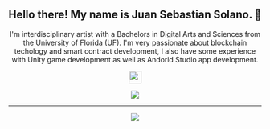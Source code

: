 <h2 align="center">Hello there! My name is Juan Sebastian Solano. 👋</h2>
<p align="center">I'm interdisciplinary artist with a Bachelors in Digital Arts and Sciences from the University of Florida (UF). I'm very passionate about blockchain techology and smart contract development, I also have some experience with Unity game development as well as Andorid Studio app development. 
</p>

<p align="center"><a href="https://www.linkedin.com/in/juansebastiansolano/"><img src="https://img.shields.io/badge/linkedin-%230077B5.svg?&style=for-the-badge&logo=linkedin&logoColor=white" height=25> 
</p>


<p align="center">
<a href="https://github.com/juansebsol"><img src="https://img.shields.io/github/followers/juansebsol?style=social"></a>
</p>
<p align="center">

</p>
<hr>
<p align="center">

</p>

<p align=center>  
  <img align=center src="https://github-readme-stats.vercel.app/api?username=juansebsol&show_icons=true&theme=radical">
</p>


